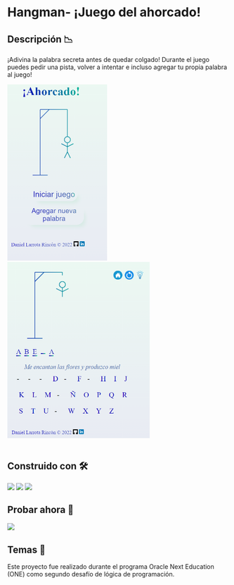 # Hangman- ¡Juego del ahorcado!

## Descripción 📉
¡Adivina la palabra secreta antes de quedar colgado! Durante el juego puedes pedir una pista, volver a intentar e incluso agregar tu propia palabra al juego!


<img src="img/captura1.png" height="400px" display="inline-block">
<img src="img/captura2.png" height="400px" display="inline-block">
<br><br>

## Construido con 🛠️

<img src="https://img.shields.io/badge/HTML5-E34F26?style=for-the-badge&logo=html5&logoColor=white"> <img src="https://img.shields.io/badge/CSS3-1572B6?style=for-the-badge&logo=css3&logoColor=white"> <img src="https://img.shields.io/badge/JavaScript-323330?style=for-the-badge&logo=javascript&logoColor=F7DF1E">


## Probar ahora 🚀

<a href="https://dhlarrotar.github.io/hang_man/"> <img src="https://img.shields.io/website-up-down-green-red/http/monip.org.svg"> </a> 



## Temas 🎨

Este proyecto fue realizado durante el programa Oracle Next Education (ONE) como segundo desafío de lógica de programación.
